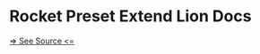 # Rocket Preset Extend Lion Docs

[=> See Source <=](../../docs/docs/node-tools/rocket-preset-extend-lion-docs/overview.md)
